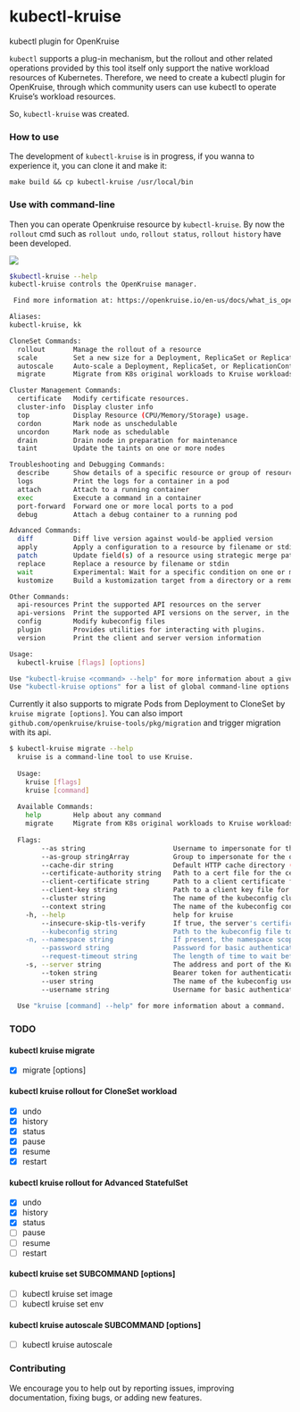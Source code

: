 # kubectl-kruise
kubectl plugin for OpenKruise

`kubectl` supports a plug-in mechanism, but the rollout and other related operations provided by this tool itself only support the native workload resources of Kubernetes.
Therefore, we need to create a kubectl plugin for OpenKruise, through which community users can use kubectl to operate Kruise’s workload resources.

So, `kubectl-kruise` was created.

### How to use
The development of  `kubectl-kruise`  is in progress, if you wanna to experience it, you can clone it and make it:

```
make build && cp kubectl-kruise /usr/local/bin

```

### Use with command-line

Then you can operate Openkruise resource by `kubectl-kruise`.
By now the `rollout` cmd such as `rollout undo`, `rollout status`, `rollout history` have been developed.

![](https://tva1.sinaimg.cn/large/008i3skNgy1gqmmcx5nlqj31eo0je420.jpg)


```bash
$kubectl-kruise --help
kubectl-kruise controls the OpenKruise manager.

 Find more information at: https://openkruise.io/en-us/docs/what_is_openkruise.html

Aliases:
kubectl-kruise, kk

CloneSet Commands:
  rollout       Manage the rollout of a resource
  scale         Set a new size for a Deployment, ReplicaSet or Replication Controller
  autoscale     Auto-scale a Deployment, ReplicaSet, or ReplicationController
  migrate       Migrate from K8s original workloads to Kruise workloads

Cluster Management Commands:
  certificate   Modify certificate resources.
  cluster-info  Display cluster info
  top           Display Resource (CPU/Memory/Storage) usage.
  cordon        Mark node as unschedulable
  uncordon      Mark node as schedulable
  drain         Drain node in preparation for maintenance
  taint         Update the taints on one or more nodes

Troubleshooting and Debugging Commands:
  describe      Show details of a specific resource or group of resources
  logs          Print the logs for a container in a pod
  attach        Attach to a running container
  exec          Execute a command in a container
  port-forward  Forward one or more local ports to a pod
  debug         Attach a debug container to a running pod

Advanced Commands:
  diff          Diff live version against would-be applied version
  apply         Apply a configuration to a resource by filename or stdin
  patch         Update field(s) of a resource using strategic merge patch
  replace       Replace a resource by filename or stdin
  wait          Experimental: Wait for a specific condition on one or many resources.
  kustomize     Build a kustomization target from a directory or a remote url.

Other Commands:
  api-resources Print the supported API resources on the server
  api-versions  Print the supported API versions on the server, in the form of "group/version"
  config        Modify kubeconfig files
  plugin        Provides utilities for interacting with plugins.
  version       Print the client and server version information

Usage:
  kubectl-kruise [flags] [options]

Use "kubectl-kruise <command> --help" for more information about a given command.
Use "kubectl-kruise options" for a list of global command-line options (applies to all commands).

```

Currently it also supports to migrate Pods from Deployment to CloneSet by `kruise migrate [options]`.
You can also import `github.com/openkruise/kruise-tools/pkg/migration` and trigger migration with its api.

```bash
$ kubectl-kruise migrate --help
  kruise is a command-line tool to use Kruise.
  
  Usage:
    kruise [flags]
    kruise [command]
  
  Available Commands:
    help        Help about any command
    migrate     Migrate from K8s original workloads to Kruise workloads
  
  Flags:
        --as string                      Username to impersonate for the operation
        --as-group stringArray           Group to impersonate for the operation, this flag can be repeated to specify multiple groups.
        --cache-dir string               Default HTTP cache directory (default "/Users/wsy/.kube/http-cache")
        --certificate-authority string   Path to a cert file for the certificate authority
        --client-certificate string      Path to a client certificate file for TLS
        --client-key string              Path to a client key file for TLS
        --cluster string                 The name of the kubeconfig cluster to use
        --context string                 The name of the kubeconfig context to use
    -h, --help                           help for kruise
        --insecure-skip-tls-verify       If true, the server's certificate will not be checked for validity. This will make your HTTPS connections insecure
        --kubeconfig string              Path to the kubeconfig file to use for CLI requests.
    -n, --namespace string               If present, the namespace scope for this CLI request
        --password string                Password for basic authentication to the API server
        --request-timeout string         The length of time to wait before giving up on a single server request. Non-zero values should contain a corresponding time unit (e.g. 1s, 2m, 3h). A value of zero means don't timeout requests. (default "0")
    -s, --server string                  The address and port of the Kubernetes API server
        --token string                   Bearer token for authentication to the API server
        --user string                    The name of the kubeconfig user to use
        --username string                Username for basic authentication to the API server
  
  Use "kruise [command] --help" for more information about a command.
```

### TODO
#### kubectl kruise migrate
   * [x] migrate [options]
   
#### kubectl kruise rollout for CloneSet workload
   * [x] undo
   * [x] history
   * [x] status
   * [x] pause
   * [x] resume
   * [x] restart
   
#### kubectl kruise rollout for Advanced StatefulSet
   * [x]  undo
   * [x] history
   * [x] status
   * [ ] pause
   * [ ] resume
   * [ ] restart
   
#### kubectl kruise set SUBCOMMAND [options]
   * [ ] kubectl kruise set image 
   * [ ] kubectl kruise set env
   
#### kubectl kruise autoscale SUBCOMMAND [options]
   * [ ] kubectl kruise autoscale 
 

### Contributing
We encourage you to help out by reporting issues, improving documentation, fixing bugs, or adding new features. 
